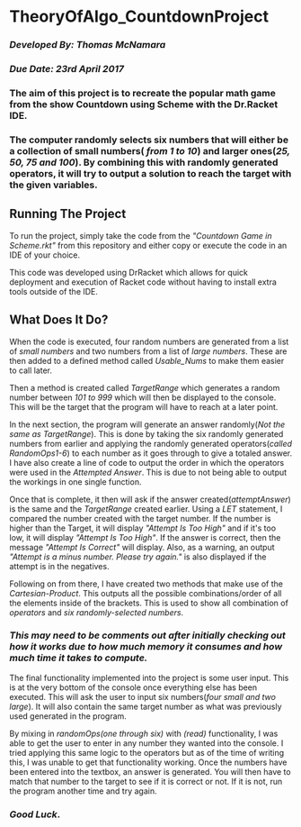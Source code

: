 # TheoryOfAlgo_CountdownProject

### _Developed By: Thomas McNamara_
### _Due Date: 23rd April 2017_

### The aim of this project is to recreate the popular math game from the show Countdown using Scheme with the Dr.Racket IDE. ###

### The computer randomly selects six numbers that will either be a collection of small numbers( _from 1 to 10_) and larger ones(_25, 50, 75 and 100_). By combining this with randomly generated operators, it will try to output a solution to reach the target with the given variables. ###

## Running The Project
To run the project, simply take the code from the _"Countdown Game in Scheme.rkt"_ from this repository and either copy or execute the code in an IDE of your choice. 

This code was developed using DrRacket which allows for quick deployment and execution of Racket code without having to install extra tools outside of the IDE.

## What Does It Do?
When the code is executed, four random numbers are generated from a list of _small numbers_ and two numbers from a list of _large numbers_. These are then added to a defined method called _Usable_Nums_ to make them easier to call later. 

Then a method is created called _TargetRange_ which generates a random number between _101 to 999_ which will then be displayed to the console. This will be the target that the program will have to reach at a later point.

In the next section, the program will generate an answer randomly(_Not the same as TargetRange_). This is done by taking the six randomly generated numbers from earlier and applying the randomly generated operators(_called RandomOps1-6_) to each number as it goes through to give a totaled answer. I have also create a line of code to output the order in which the operators were used in the _Attempted Answer_. This is due to not being able to output the workings in one single function.

Once that is complete, it then will ask if the answer created(_attemptAnswer_) is the same and the _TargetRange_ created earlier. Using a _LET_ statement, I compared the number created with the target number. If the number is higher than the Target, it will display _"Attempt Is Too High"_ and if it's too low, it will display _"Attempt Is Too High"_. If the answer is correct, then the message _"Attempt Is Correct"_ will display. Also, as a warning, an output _"Attempt is a minus number. Please try again."_ is also displayed if the attempt is in the negatives.

Following on from there, I have created two methods that make use of the _Cartesian-Product_. This outputs all the possible combinations/order of all the elements inside of the brackets. This is used to show all combination of _operators_ and _six randomly-selected numbers_. 

### *This may need to be comments out after initially checking out how it works due to how much memory it consumes and how much time it takes to compute.* ###

The final functionality implemented into the project is some user input. This is at the very bottom of the console once everything else has been executed. This will ask the user to input six numbers(_four small and two large_). It will also contain the same target number as what was previously used generated in the program. 

By mixing in _randomOps(one through six)_ with _(read)_ functionality, I was able to get the user to enter in any number they wanted into the console. I tried applying this same logic to the operators but as of the time of writing this, I was unable to get that functionality working. Once the numbers have been entered into the textbox, an answer is generated. You will then have to match that number to the target to see if it is correct or not. If it is not, run the program another time and try again. 

### _Good Luck_.
